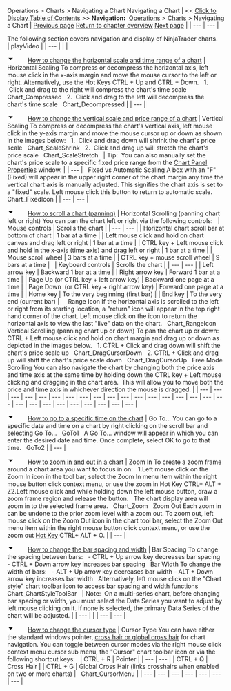 ﻿
Operations \> Charts \> Navigating a Chart
Navigating a Chart
| \<\< [Click to Display Table of Contents](navigating_a_chart.md) \>\> **Navigation:**     [Operations](operations-1.md) \> [Charts](charts-1.md) \> Navigating a Chart | [Previous page](creating_a_chart-1.md) [Return to chapter overview](charts-1.md) [Next page](chart_panels-1.md) |
| --- | --- |

The following section covers navigation and display of NinjaTrader charts.
 
| playVideo |
| --- |
|  |

![tog_minus](tog_minus-1.gif)        [How to change the horizontal scale and time range of a chart](javascript:HMToggle('toggle','HowToChangeTheHorizontalScaleAndRangeOfAChart','HowToChangeTheHorizontalScaleAndRangeOfAChart_ICON'))
| Horizontal Scaling To compress or decompress the horizontal axis, left mouse click in the x\-axis margin and move the mouse cursor to the left or right. Alternatively, use the Hot Keys CTRL \+ Up and CTRL \+ Down.    1\.  Click and drag to the right will compress the chart's time scale   Chart_Compressed   2\.  Click and drag to the left will decompress the chart's time scale   Chart_Decompressed |
| --- |

![tog_minus](tog_minus-1.gif)        [How to change the vertical scale and price range of a chart](javascript:HMToggle('toggle','HowToChangeTheVerticalScaleAndRangeOfAChart','HowToChangeTheVerticalScaleAndRangeOfAChart_ICON'))
| Vertical Scaling To compress or decompress the chart's vertical axis, left mouse click in the y\-axis margin and move the mouse cursor up or down as shown in the images below:   1\.  Click and drag down will shrink the chart's price scale   Chart_ScaleShrink   2\.  Click and drag up will stretch the chart's price scale   Chart_ScaleStretch     | Tip:  You can also manually set the chart's price scale to a specific fixed price range from the [Chart Panel Properties](chart_panels-1.md) window. | | --- |      Fixed vs Automatic Scaling A box with an "F" (Fixed) will appear in the upper right corner of the chart margin any time the vertical chart axis is manually adjusted. This signifies the chart axis is set to a "fixed" scale. Left mouse click this button to return to automatic scale.   Chart_FixedIcon |
| --- | --- |

![tog_minus](tog_minus-1.gif)        [How to scroll a chart (panning)](javascript:HMToggle('toggle','HowToScrollAChart','HowToScrollAChart_ICON'))
| Horizontal Scrolling (panning chart left or right) You can pan the chart left or right via the following controls:     | Mouse controls | Scrolls the chart | | --- | --- | | Horizontal chart scroll bar at bottom of chart | 1 bar at a time | | Left mouse click and hold on chart canvas and drag left or right | 1 bar at a time | | CTRL key \+ Left mouse click and hold in the x\-axis (time axis) and drag left or right | 1 bar at a time | | Mouse scroll wheel | 3 bars at a time | | CTRL key \+ mouse scroll wheel | 9 bars at a time |        | Keyboard controls | Scrolls the chart | | --- | --- | | Left arrow key | Backward 1 bar at a time | | Right arrow key | Forward 1 bar at a time | | Page Up (or CTRL key \+ left arrow key) | Backward one page at a time | | Page Down  (or CTRL key \+ right arrow key) | Forward one page at a time | | Home key | To the very beginning (first bar) | | End key | To the very end (current bar) |        Range Icon If the horizontal axis is scrolled to the left or right from its starting location, a "return" icon will appear in the top right hand corner of the chart. Left mouse click on the icon to return the horizontal axis to view the last "live" data on the chart.   Chart_RangeIcon   Vertical Scrolling (panning chart up or down) To pan the chart up or down:   CTRL \+ Left mouse click and hold on chart margin and drag up or down as depicted in the images below.   1\. CTRL \+ Click and drag down will shift the chart's price scale up   Chart_DragCursorDown   2\. CTRL \+ Click and drag up will shift the chart's price scale down   Chart_DragCursorUp   Free Mode Scrolling You can also navigate the chart by changing both the price axis and time axis at the same time by holding down the CTRL key \+ Left mouse clicking and dragging in the chart area.  This will allow you to move both the price and time axis in whichever direction the mouse is dragged. |
| --- | --- | --- | --- | --- | --- | --- | --- | --- | --- | --- | --- | --- | --- | --- | --- | --- | --- | --- | --- | --- | --- | --- | --- | --- | --- | --- |

![tog_minus](tog_minus-1.gif)        [How to go to a specific time on the chart](javascript:HMToggle('toggle','Howtogotoaspecifictimeonthechart','Howtogotoaspecifictimeonthechart_ICON'))
| Go To... You can go to a specific date and time on a chart by right clicking on the scroll bar and selecting Go To...   GoTo1   A Go To... window will appear in which you can enter the desired date and time. Once complete, select OK to go to that time.   GoTo2 |
| --- |

![tog_minus](tog_minus-1.gif)        [How to zoom in and out in a chart](javascript:HMToggle('toggle','HowToZoomInAndOutInAChart','HowToZoomInAndOutInAChart_ICON'))
| Zoom In To create a zoom frame around a chart area you want to focus in on:   1\.Left mouse click on the Zoom In icon in the tool bar, select the Zoom In menu item within the right mouse button click context menu, or use the zoom in Hot Key CTRL\+ ALT \+ Z2\.Left mouse click and while holding down the left mouse button, draw a zoom frame region and release the button.   The chart display area will zoom in to the selected frame area.   Chart_Zoom   Zoom Out Each zoom in can be undone to the prior zoom level with a zoom out. To zoom out, left mouse click on the Zoom Out icon in the chart tool bar, select the Zoom Out menu item within the right mouse button click context menu, or use the zoom out [Hot Key](hot_key_manager-1.md) CTRL\+ ALT \+ O. |
| --- |

![tog_minus](tog_minus-1.gif)        [How to change the bar spacing and width](javascript:HMToggle('toggle','HowToChangeTheBarSpacingAndWidth','HowToChangeTheBarSpacingAndWidth_ICON'))
| Bar Spacing To change the spacing between bars:   - CTRL \+ Up arrow key decreases bar spacing - CTRL \+ Down arrow key increases bar spacing   Bar Width To change the width of bars:   - ALT \+ Up arrow key decreases bar width - ALT \+ Down arrow key increases bar width   Alternatively, left mouse click on the "Chart style" chart toolbar icon to access bar spacing and width functions    Chart_ChartStyleToolBar     | Note:  On a multi\-series chart, before changing bar spacing or width, you must select the Data Series you want to adjust by left mouse clicking on it. If none is selected, the primary Data Series of the chart will be adjusted. | | --- | |
| --- | --- |

![tog_minus](tog_minus-1.gif)        [How to change the cursor type](javascript:HMToggle('toggle','HowToChangeTheCursorType','HowToChangeTheCursorType_ICON'))
| Cursor Type You can have either the standard windows pointer, [cross hair or global cross hair](cross_hair-1.md) for chart navigation. You can toggle between cursor modes via the right mouse click context menu cursor sub menu, the "Cursor" chart toolbar icon or via the following shortcut keys:     | CTRL \+ R | Pointer | | --- | --- | | CTRL \+ Q | Cross Hair | | CTRL \+ G | Global Cross Hair (links crosshairs when enabled on two or more charts) |      Chart_CursorMenu |
| --- | --- | --- | --- | --- | --- | --- |

